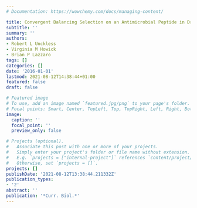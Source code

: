 ```yaml
---
# Documentation: https://wowchemy.com/docs/managing-content/

title: Convergent Balancing Selection on an Antimicrobial Peptide in Drosophila
subtitle: ''
summary: ''
authors:
- Robert L Unckless
- Virginia M Howick
- Brian P Lazzaro
tags: []
categories: []
date: '2016-01-01'
lastmod: 2021-08-12T14:38:44+01:00
featured: false
draft: false

# Featured image
# To use, add an image named `featured.jpg/png` to your page's folder.
# Focal points: Smart, Center, TopLeft, Top, TopRight, Left, Right, BottomLeft, Bottom, BottomRight.
image:
  caption: ''
  focal_point: ''
  preview_only: false

# Projects (optional).
#   Associate this post with one or more of your projects.
#   Simply enter your project's folder or file name without extension.
#   E.g. `projects = ["internal-project"]` references `content/project/deep-learning/index.md`.
#   Otherwise, set `projects = []`.
projects: []
publishDate: '2021-08-12T13:38:44.211332Z'
publication_types:
- '2'
abstract: ''
publication: '*Curr. Biol.*'
---
```

